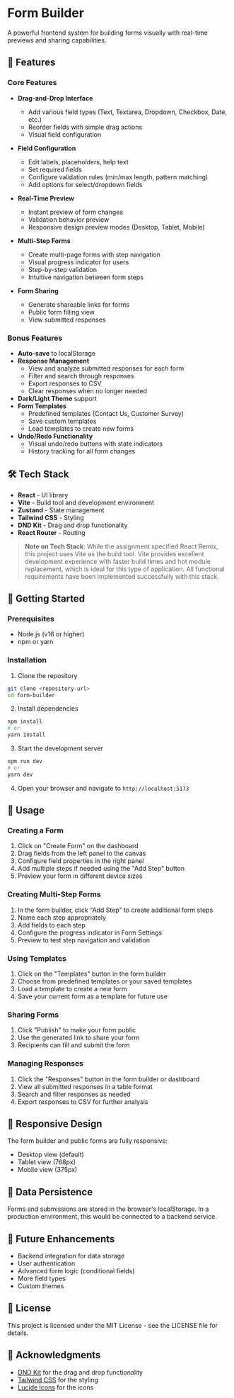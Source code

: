 # Form Builder

A powerful frontend system for building forms visually with real-time previews and sharing capabilities.

## 🌟 Features

### Core Features
- **Drag-and-Drop Interface**
  - Add various field types (Text, Textarea, Dropdown, Checkbox, Date, etc.)
  - Reorder fields with simple drag actions
  - Visual field configuration
  
- **Field Configuration**
  - Edit labels, placeholders, help text
  - Set required fields
  - Configure validation rules (min/max length, pattern matching)
  - Add options for select/dropdown fields
  
- **Real-Time Preview**
  - Instant preview of form changes
  - Validation behavior preview
  - Responsive design preview modes (Desktop, Tablet, Mobile)
  
- **Multi-Step Forms**
  - Create multi-page forms with step navigation
  - Visual progress indicator for users
  - Step-by-step validation
  - Intuitive navigation between form steps
  
- **Form Sharing**
  - Generate shareable links for forms
  - Public form filling view
  - View submitted responses

### Bonus Features
- **Auto-save** to localStorage
- **Response Management**
  - View and analyze submitted responses for each form
  - Filter and search through responses
  - Export responses to CSV
  - Clear responses when no longer needed
- **Dark/Light Theme** support
- **Form Templates**
  - Predefined templates (Contact Us, Customer Survey)
  - Save custom templates
  - Load templates to create new forms
- **Undo/Redo Functionality**
  - Visual undo/redo buttons with state indicators
  - History tracking for all form changes

## 🛠️ Tech Stack

- **React** - UI library
- **Vite** - Build tool and development environment
- **Zustand** - State management
- **Tailwind CSS** - Styling
- **DND Kit** - Drag and drop functionality
- **React Router** - Routing

> **Note on Tech Stack**: While the assignment specified React Remix, this project uses Vite as the build tool. Vite provides excellent development experience with faster build times and hot module replacement, which is ideal for this type of application. All functional requirements have been implemented successfully with this stack.

## 🚀 Getting Started

### Prerequisites
- Node.js (v16 or higher)
- npm or yarn

### Installation

1. Clone the repository
```bash
git clone <repository-url>
cd form-builder
```

2. Install dependencies
```bash
npm install
# or
yarn install
```

3. Start the development server
```bash
npm run dev
# or
yarn dev
```

4. Open your browser and navigate to `http://localhost:5173`

## 📝 Usage

### Creating a Form
1. Click on "Create Form" on the dashboard
2. Drag fields from the left panel to the canvas
3. Configure field properties in the right panel
4. Add multiple steps if needed using the "Add Step" button
5. Preview your form in different device sizes

### Creating Multi-Step Forms
1. In the form builder, click "Add Step" to create additional form steps
2. Name each step appropriately
3. Add fields to each step
4. Configure the progress indicator in Form Settings
5. Preview to test step navigation and validation

### Using Templates
1. Click on the "Templates" button in the form builder
2. Choose from predefined templates or your saved templates
3. Load a template to create a new form
4. Save your current form as a template for future use

### Sharing Forms
1. Click "Publish" to make your form public
2. Use the generated link to share your form
3. Recipients can fill and submit the form

### Managing Responses
1. Click the "Responses" button in the form builder or dashboard
2. View all submitted responses in a table format
3. Search and filter responses as needed
4. Export responses to CSV for further analysis

## 📱 Responsive Design

The form builder and public forms are fully responsive:
- Desktop view (default)
- Tablet view (768px)
- Mobile view (375px)

## 🔄 Data Persistence

Forms and submissions are stored in the browser's localStorage. In a production environment, this would be connected to a backend service.

## 🧪 Future Enhancements

- Backend integration for data storage
- User authentication
- Advanced form logic (conditional fields)
- More field types
- Custom themes

## 📄 License

This project is licensed under the MIT License - see the LICENSE file for details.

## 🙏 Acknowledgments

- [DND Kit](https://dndkit.com/) for the drag and drop functionality
- [Tailwind CSS](https://tailwindcss.com/) for the styling
- [Lucide Icons](https://lucide.dev/) for the icons
